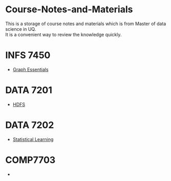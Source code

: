 # Course-Notes-and-Materials

This is a storage of course notes and materials which is from Master of data science in UQ.  
It is a convenient way to review the knowledge quickly.
# INFS 7450  
* [Graph Essentials](https://github.com/uqer-jyh/Course-Notes-and-Materials/blob/main/INFS7450/Xmind/Graph%20essentials.pdf)


# DATA 7201
* [HDFS]()

# DATA 7202  
* [Statistical Learning]()

# COMP7703  
* []()




 
